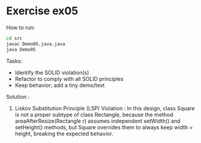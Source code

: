 # Exercise ex05

How to run:
```bash
cd src
javac Demo05.java.java
java Demo05
```

Tasks:
- Identify the SOLID violation(s)
- Refactor to comply with all SOLID principles
- Keep behavior; add a tiny demo/test

Solution : 
1. Liskov Substitution Principle (LSP) Violation : 
In this design, class Square is not a proper subtype of class Rectangle, because the method areaAfterResize(Rectangle r) assumes independent setWidth() and setHeight() methods, but Square overrides them to always keep width = height, breaking the expected behavior.